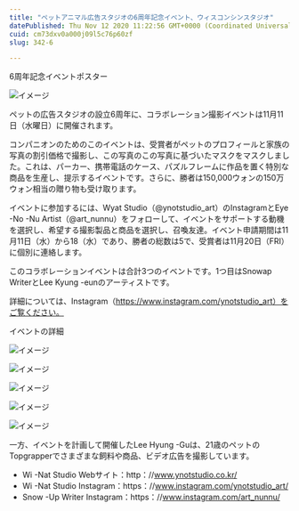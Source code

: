 ```yaml
---
title: "ペットアニマル広告スタジオの6周年記念イベント、ウィスコンシンスタジオ"
datePublished: Thu Nov 12 2020 11:22:56 GMT+0000 (Coordinated Universal Time)
cuid: cm73dxv0a000j09l5c76p60zf
slug: 342-6

---
```



6周年記念イベントポスター

![イメージ](https://cdn.hashnode.com/res/hashnode/image/upload/v1739453884640/b94d40f2-d355-4e78-bbb5-3ba2bef29261.jpeg)

ペットの広告スタジオの設立6周年に、コラボレーション撮影イベントは11月11日（水曜日）に開催されます。

コンパニオンのためのこのイベントは、受賞者がペットのプロフィールと家族の写真の割引価格で撮影し、この写真のこの写真に基づいたマスクをマスクしました。これは、パーカー、携帯電話のケース、パズルフレームに作品を置く特別な商品を生産し、提示するイベントです。さらに、勝者は150,000ウォンの150万ウォン相当の贈り物も受け取ります。

イベントに参加するには、Wyat Studio（@ynotstudio_art）のInstagramとEye -No -Nu Artist（@art_nunnu）をフォローして、イベントをサポートする動機を選択し、希望する撮影製品と商品を選択し、召喚友達。イベント申請期間は11月11日（水）から18（水）であり、勝者の総数は5で、受賞者は11月20日（FRI）に個別に連絡します。

このコラボレーションイベントは合計3つのイベントです。1つ目はSnowap WriterとLee Kyung -eunのアーティストです。

詳細については、Instagram（https://www.instagram.com/ynotstudio_art）をご覧ください。

イベントの詳細

![イメージ](https://cdn.hashnode.com/res/hashnode/image/upload/v1739453887477/07bfb5b5-7091-47e5-ac3b-35743c1ba3cb.jpeg)

![イメージ](https://cdn.hashnode.com/res/hashnode/image/upload/v1739453889753/db5fee7b-1d7b-4045-b50b-8e995fc239b2.jpeg)

![イメージ](https://cdn.hashnode.com/res/hashnode/image/upload/v1739453892106/9e3c3deb-481b-47ee-92d3-9402a9bea706.jpeg)

![イメージ](https://cdn.hashnode.com/res/hashnode/image/upload/v1739453894739/2227ee31-7ea0-4b52-ba86-8b80db8b2cb2.jpeg)

![イメージ](https://cdn.hashnode.com/res/hashnode/image/upload/v1739453897085/23c22559-3ff4-404e-8ba8-0a1b47fd2c6e.jpeg)

一方、イベントを計画して開催したLee Hyung -Guは、21歳のペットのTopgrapperでさまざまな飼料や商品、ビデオ広告を撮影しています。

- Wi -Nat Studio Webサイト：http：//www.ynotstudio.co.kr/
- Wi -Nat Studio Instagram：https：//www.instagram.com/ynotstudio_art/
- Snow -Up Writer Instagram：https：//www.instagram.com/art_nunnu/